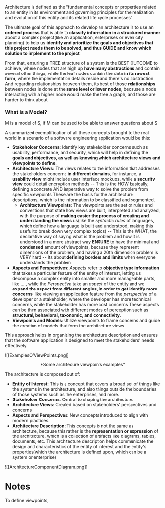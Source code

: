 Architecture is defined as the “fundamental concepts or properties related to an entity in its environment and governing principles for the realization and evolution of this entity and its related life cycle processes”

The ultimate goal of this approach to develop an architecture is to use an **ordered process** that is able to **classify information in a structured manner** about a complex project(like an application, enterprises or even city planning) to help us **identify and prioritize the goals and objectives that this project needs them to be solved, and thus GUIDE and know which solution to implement to the project**

From that, ensuring a TREE structure of a system is the BEST OUTCOME to achieve, where nodes that are high up **have many abstractions** and contain several other things, while the leaf nodes contain the data **in its rawest form**, where the implementation details reside and there's no abstraction
And regarding relationships between them, its best of those **relationships** between nodes is done at the **same level or lower nodes**, because a node interacting with a higher node would make the tree a graph, and those are harder to think about
### What is a Model?
M is a model of S, if M can be used to be able to answer questions about S

A summarized exemplification of all these concepts brought to the real world in a scenario of a software engineering application would be this:
- **Stakeholder Concerns**: Identify key stakeholder concerns such as usability, performance, and security, which will help in defining the **goals and objectives, as well as knowing which architecture views and viewpoints to define**.
- **Architecture Views**: The views relates to the information that addresses the stakeholders concerns **in different domains**, for instance, a **usability view** might include user interface mockups, while a **security view** could detail encryption methods -- This is the HOW basically, defining a concrete AND imperative way to solve the problem from specific viewpoints
	These are the basis for the architecture descriptions, which is the information to be classified and segmented.
	- **Architecture Viewpoints**: The viewpoints are the set of rules and conventions that state how views are built, interpreted and analyzed, with the purpose of **making easier the process of creating and understanding the views** us(like the *syntactic rules* of languages, which define how a language is built and understood, making this useful to break down very complex topics) -- This is the WHAT, the declarative way of saying what is the problem and how it is understood in a more abstract way
		**ENSURE** to have the minimal and **condensed** amount of viewpoints, because they represent dimensions of the problem, and having a 20th dimension problem is VERY hard -- Its about **defining borders and limits** when everyone understands the problem
- **Aspects and Perspectives**: *Aspects* refer to **objective type information** that takes a particular feature of the entity of interest, letting us decompose a complex entity into smaller and more manageable parts, like ...., while the *Perspective* take an *aspect* of the entity and we **expand the aspect from different angles, in order to get identify more concerns**, like viewing an application feature from the *perspective* of a developer or a stakeholder, where the developer has more technical concerns, while the stakeholder has more cost concerns
	These aspects can be then associated with different modes of perception such as **structural, behavioral, taxonomic, and connectivity**.
- **Viewpoints and Models**: Utilize viewpoints to frame concerns and guide the creation of models that form the architecture views.

This approach helps in organizing the architecture description and ensures that the software application is designed to meet the stakeholders’ needs effectively.


![[ExamplesOfViewPoints.png]]
<center>*Some architecure viewpoints examples*</center>

The architecture is composed out of:
- **Entity of Interest**: This is a concept that covers a broad set of things like the systems in the architecture, and also things outside the boundaries of those systems such as the enterprises, and more.
- **Stakeholder Concerns**: Central to shaping the architecture.
- **Architecture Views**: Created based on stakeholders’ perspectives and concerns
- **Aspects and Perspectives**: New concepts introduced to align with modern practices.
- **Architecture Description**: This concepts is not the same as architecture, because this rather is the **representation or expression** of the architecture, which is a collection of artifacts like diagrams, tables, documents, etc. This architecture description helps communicate the design and characteristics of the entity of interest and the entity's properties(which the architecture is defined upon, which can be a system or enterprise)

![[ArchitectureComponentDiagram.png]]


# Notes

To define viewpoints, 
















